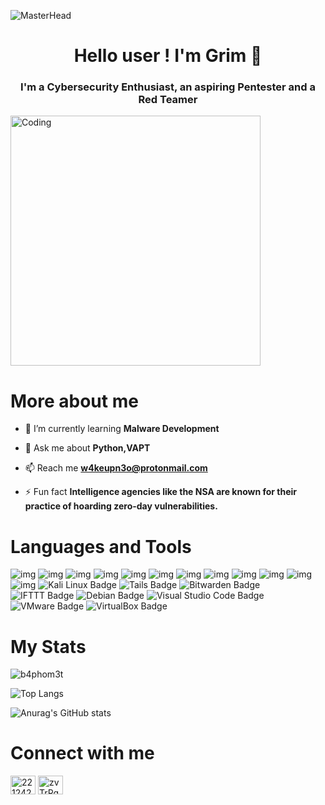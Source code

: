 ![MasterHead](https://i.pinimg.com/originals/17/60/ee/1760ee1f10253b8e07621e1066ff63e8.gif)
<h1 align="center">Hello user ! I'm Grim 👾</h1>
<h3 align="center">I'm a Cybersecurity Enthusiast, an aspiring Pentester and a Red Teamer</h3>
<img align="center" alt="Coding" width="400" src="https://media.tenor.com/ZmZ7UKIc0soAAAAC/anonymous-anonymous-bites-back.gif">

# More about me

- 🌱 I’m currently learning **Malware Development**

- 💬 Ask me about **Python,VAPT**

- 📫 Reach me **w4keupn3o@protonmail.com**

- ⚡ Fun fact **Intelligence agencies like the NSA are known for their practice of hoarding zero-day vulnerabilities.**


# Languages and Tools
![img](https://img.shields.io/badge/Python-14354C?style=for-the-badge&logo=python&logoColor=white](https://img.shields.io/badge/Python-3776AB?style=for-the-badge&logo=python&logoColor=white)) ![img](https://img.shields.io/badge/HTML5-E34F26?style=for-the-badge&logo=html5&logoColor=white) ![img](https://img.shields.io/badge/C-00599C?style=for-the-badge&logo=c&logoColor=white) ![img](https://img.shields.io/badge/MySQL-00000F?style=for-the-badge&logo=mysql&logoColor=white) ![img](https://img.shields.io/badge/Powershell-2CA5E0?style=for-the-badge&logo=powershell&logoColor=white) ![img](https://img.shields.io/badge/Shell_Script-121011?style=for-the-badge&logo=gnu-bash&logoColor=white) ![img](https://img.shields.io/badge/PyCharm-000000.svg?&style=for-the-badge&logo=PyCharm&logoColor=white) ![img](https://img.shields.io/badge/replit-667881?style=for-the-badge&logo=replit&logoColor=white) ![img](https://img.shields.io/badge/VIM-%2311AB00.svg?&style=for-the-badge&logo=vim&logoColor=white) ![img](https://img.shields.io/badge/Brave-FF1B2D?style=for-the-badge&logo=Brave&logoColor=white) ![img](https://img.shields.io/badge/Tor_Browser-7D4698?style=for-the-badge&logo=Tor-Browser&logoColor=white) ![img](https://img.shields.io/badge/GNU%20Bash-4EAA25?style=for-the-badge&logo=GNU%20Bash&logoColor=white) ![Kali Linux Badge](https://img.shields.io/badge/Kali%20Linux-557C94?logo=kalilinux&logoColor=fff&style=for-the-badge) ![Tails Badge](https://img.shields.io/badge/Tails-56347C?logo=tails&logoColor=fff&style=for-the-badge) ![Bitwarden Badge](https://img.shields.io/badge/Bitwarden-175DDC?logo=bitwarden&logoColor=fff&style=for-the-badge) ![IFTTT Badge](https://img.shields.io/badge/IFTTT-000?logo=ifttt&logoColor=fff&style=for-the-badge) ![Debian Badge](https://img.shields.io/badge/Debian-A81D33?logo=debian&logoColor=fff&style=for-the-badge) ![Visual Studio Code Badge](https://img.shields.io/badge/Visual%20Studio%20Code-007ACC?logo=visualstudiocode&logoColor=fff&style=for-the-badge) ![VMware Badge](https://img.shields.io/badge/VMware-607078?logo=vmware&logoColor=fff&style=for-the-badge) ![VirtualBox Badge](https://img.shields.io/badge/VirtualBox-183A61?logo=virtualbox&logoColor=fff&style=for-the-badge)
# My Stats

<p align="left"> <img src="https://komarev.com/ghpvc/?username=b4phom3t&label=Profile%20views&color=0e75b6&style=flat" alt="b4phom3t" /> </p>

![Top Langs](https://github-readme-stats.vercel.app/api/top-langs/?username=b4phom3t&layout=compact&theme=radical)

![Anurag's GitHub stats](https://github-readme-stats.vercel.app/api?username=b4phom3t&show_icons=true&theme=radical)

# Connect with me
<p align="left">
<a href="https://stackoverflow.com/users/22124288" target="blank"><img align="center" src="https://raw.githubusercontent.com/rahuldkjain/github-profile-readme-generator/master/src/images/icons/Social/stack-overflow.svg" alt="22124288" height="30" width="40" /></a>
<a href="https://discord.gg/zvTrRgwdvh" target="blank"><img align="center" src="https://raw.githubusercontent.com/rahuldkjain/github-profile-readme-generator/master/src/images/icons/Social/discord.svg" alt="zvTrRgwdvh" height="30" width="40" /></a>
</p>
